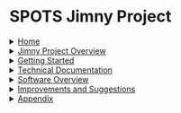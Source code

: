 # SPOTS Jimny Project

<details>
<summary><a href="https://github.com/Axel-Barbelanne/jimny-wiki/wiki/Home">Home</a></summary>

- [About this wiki](https://github.com/Axel-Barbelanne/jimny-wiki/wiki#about-this-wiki)
- [Wiki Sections](https://github.com/Axel-Barbelanne/jimny-wiki/wiki#wiki-sections)

</details>

<details>
<summary><a href="https://github.com/Axel-Barbelanne/jimny-wiki/wiki/Jimny-Project-Overview">Jimny Project Overview</a></summary>

- [Project Purpose](https://github.com/Axel-Barbelanne/jimny-wiki/wiki/Jimny-Project-Overview#project-purpose)
- [Project Features](https://github.com/Axel-Barbelanne/jimny-wiki/wiki/Jimny-Project-Overview#project-features)
- [Current State and Future Objectives](https://github.com/Axel-Barbelanne/jimny-wiki/wiki/Jimny-Project-Overview#current-state-and-future-objectives)
- [Architecture Overview](https://github.com/Axel-Barbelanne/jimny-wiki/wiki/Jimny-Project-Overview#architecture-overview)

</details>

<details>
<summary><a href="https://github.com/Axel-Barbelanne/jimny-wiki/wiki/Getting-Started">Getting Started</a></summary>

- [Pre-Requisites](https://github.com/Axel-Barbelanne/jimny-wiki/wiki/Getting-Started#pre-requisites)
- [Software Setup](https://github.com/Axel-Barbelanne/jimny-wiki/wiki/Getting-Started#software-setup)
- [Start-up](https://github.com/Axel-Barbelanne/jimny-wiki/wiki/Getting-Started#start-up)
- [Shut-Down](https://github.com/Axel-Barbelanne/jimny-wiki/wiki/Getting-Started#shut-down)
- [Modes](https://github.com/Axel-Barbelanne/jimny-wiki/wiki/Getting-Started#modes)
- [Commands and Controls](https://github.com/Axel-Barbelanne/jimny-wiki/wiki/Getting-Started#commands-and-controls)

</details>

<details>
<summary><a href="https://github.com/Axel-Barbelanne/jimny-wiki/wiki/Technical-Documentation">Technical Documentation</a></summary>

- [Modules](https://github.com/Axel-Barbelanne/jimny-wiki/wiki/Technical-Documentation#modules)
   - [Sterfboard](https://github.com/Axel-Barbelanne/jimny-wiki/wiki/Technical-Documentation#sterfboard)
   - [Steerbok](https://github.com/Axel-Barbelanne/jimny-wiki/wiki/Technical-Documentation#steerbok)
   - [AxelBrake](https://github.com/Axel-Barbelanne/jimny-wiki/wiki/Technical-Documentation#axelbrake)
- [Jetson](https://github.com/Axel-Barbelanne/jimny-wiki/wiki/Technical-Documentation#jetson)
- [OrangeCube](https://github.com/Axel-Barbelanne/jimny-wiki/wiki/Technical-Documentation#orangecube)
- [Sensors](https://github.com/Axel-Barbelanne/jimny-wiki/wiki/Technical-Documentation#sensors)
   - [HereLink receiver](https://github.com/Axel-Barbelanne/jimny-wiki/wiki/Technical-Documentation#herelink-receiver)
   - [GPS](https://github.com/Axel-Barbelanne/jimny-wiki/wiki/Technical-Documentation#gps)
   - [Camera](https://github.com/Axel-Barbelanne/jimny-wiki/wiki/Technical-Documentation#camera)
- [Output Components](https://github.com/Axel-Barbelanne/jimny-wiki/wiki/Technical-Documentation#output-components)
   - [Stepper](https://github.com/Axel-Barbelanne/jimny-wiki/wiki/Technical-Documentation#stepper)
   - [Boost Converter](https://github.com/Axel-Barbelanne/jimny-wiki/wiki/Technical-Documentation#boost-converter)
   - [Stepper Driver](https://github.com/Axel-Barbelanne/jimny-wiki/wiki/Technical-Documentation#stepper-driver)
   - [Angular Encoder](https://github.com/Axel-Barbelanne/jimny-wiki/wiki/Technical-Documentation#angular-encoder)
   - [Acceleration plug](https://github.com/Axel-Barbelanne/jimny-wiki/wiki/Technical-Documentation#acceleration-plug)
   - [Braking servo](https://github.com/Axel-Barbelanne/jimny-wiki/wiki/Technical-Documentation#braking-servo)
- [Additional Components](https://github.com/Axel-Barbelanne/jimny-wiki/wiki/Technical-Documentation#additional-components)
   - [Buck Converter](https://github.com/Axel-Barbelanne/jimny-wiki/wiki/Technical-Documentation#buck-converter)
   - [Battery](https://github.com/Axel-Barbelanne/jimny-wiki/wiki/Technical-Documentation#battery)
- [Communication Protocols](https://github.com/Axel-Barbelanne/jimny-wiki/wiki/Technical-Documentation#communication-protocols)

</details>

<details>
<summary><a href="https://github.com/Axel-Barbelanne/jimny-wiki/wiki/Software-Overview">Software Overview</a></summary>

- [Repository Overview](https://github.com/Axel-Barbelanne/jimny-wiki/wiki/Software-Overview#repository-overview)
- [Arduino Code](https://github.com/Axel-Barbelanne/jimny-wiki/wiki/Software-Overview#arduino-code)
- [Jetson Code](https://github.com/Axel-Barbelanne/jimny-wiki/wiki/Software-Overview#jetson-code)

</details>

<details>
<summary><a href="https://github.com/Axel-Barbelanne/jimny-wiki/wiki/Improvements-And-Suggestions">Improvements and Suggestions</a></summary>

- [Critical Issues](https://github.com/Axel-Barbelanne/jimny-wiki/wiki/Improvements-And-Suggestions#critical-issues)
- [Important Improvements](https://github.com/Axel-Barbelanne/jimny-wiki/wiki/Improvements-And-Suggestions#important-improvements)
- [Further improvements](https://github.com/Axel-Barbelanne/jimny-wiki/wiki/Improvements-And-Suggestions#further-improvements)
- [Additional Potential Features](https://github.com/Axel-Barbelanne/jimny-wiki/wiki/Improvements-And-Suggestions#additional-potential-features)
- [Other suggestions](https://github.com/Axel-Barbelanne/jimny-wiki/wiki/Improvements-And-Suggestions#other-suggestions)

</details>

<details>
<summary><a href="https://github.com/Axel-Barbelanne/jimny-wiki/wiki/Appendix">Appendix</a></summary>

- [Google Drive Documents](https://github.com/Axel-Barbelanne/jimny-wiki/wiki/Appendix#google-drive-documents)
- [Other Links](https://github.com/Axel-Barbelanne/jimny-wiki/wiki/Appendix#other-links)

</details>
